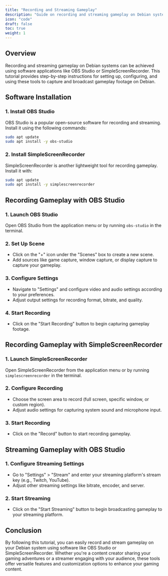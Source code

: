 ```yaml
---
title: "Recording and Streaming Gameplay"
description: "Guide on recording and streaming gameplay on Debian systems using software like OBS Studio or SimpleScreenRecorder."
icon: "code"
draft: false
toc: true
weight: 1
---
```


## Overview

Recording and streaming gameplay on Debian systems can be achieved using software applications like OBS Studio or SimpleScreenRecorder. This tutorial provides step-by-step instructions for setting up, configuring, and using these tools to capture and broadcast gameplay footage on Debian.

## Software Installation

### 1. **Install OBS Studio**

   OBS Studio is a popular open-source software for recording and streaming. Install it using the following commands:

   ```bash
   sudo apt update
   sudo apt install -y obs-studio
   ```

### 2. **Install SimpleScreenRecorder**

   SimpleScreenRecorder is another lightweight tool for recording gameplay. Install it with:

   ```bash
   sudo apt update
   sudo apt install -y simplescreenrecorder
   ```

## Recording Gameplay with OBS Studio

### 1. **Launch OBS Studio**

   Open OBS Studio from the application menu or by running `obs-studio` in the terminal.

### 2. **Set Up Scene**

   - Click on the "+" icon under the "Scenes" box to create a new scene.
   - Add sources like game capture, window capture, or display capture to capture your gameplay.

### 3. **Configure Settings**

   - Navigate to "Settings" and configure video and audio settings according to your preferences.
   - Adjust output settings for recording format, bitrate, and quality.

### 4. **Start Recording**

   - Click on the "Start Recording" button to begin capturing gameplay footage.

## Recording Gameplay with SimpleScreenRecorder

### 1. **Launch SimpleScreenRecorder**

   Open SimpleScreenRecorder from the application menu or by running `simplescreenrecorder` in the terminal.

### 2. **Configure Recording**

   - Choose the screen area to record (full screen, specific window, or custom region).
   - Adjust audio settings for capturing system sound and microphone input.

### 3. **Start Recording**

   - Click on the "Record" button to start recording gameplay.

## Streaming Gameplay with OBS Studio

### 1. **Configure Streaming Settings**

   - Go to "Settings" > "Stream" and enter your streaming platform's stream key (e.g., Twitch, YouTube).
   - Adjust other streaming settings like bitrate, encoder, and server.

### 2. **Start Streaming**

   - Click on the "Start Streaming" button to begin broadcasting gameplay to your streaming platform.

## Conclusion

By following this tutorial, you can easily record and stream gameplay on your Debian system using software like OBS Studio or SimpleScreenRecorder. Whether you're a content creator sharing your gaming adventures or a streamer engaging with your audience, these tools offer versatile features and customization options to enhance your gaming content.
